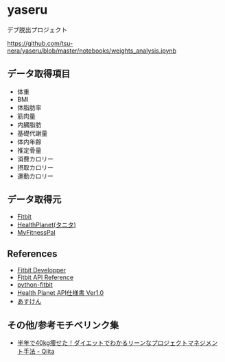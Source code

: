 # yaseru

デブ脱出プロジェクト

https://github.com/tsu-nera/yaseru/blob/master/notebooks/weights_analysis.ipynb

## データ取得項目

* 体重
* BMI
* 体脂肪率
* 筋肉量
* 内臓脂肪
* 基礎代謝量
* 体内年齢
* 推定骨量
* 消費カロリー
* 摂取カロリー
* 運動カロリー

## データ取得元

* [Fitbit](https://www.fitbit.com/)
* [HealthPlanet(タニタ)](https://www.healthplanet.jp/)
* [MyFitnessPal](https://www.myfitnesspal.com/ja/)

## References

* [Fitbit Developper](https://dev.fitbit.com)
* [Fitbit API Reference](https://dev.fitbit.com/build/reference/web-api/)
* [python-fitbit](https://github.com/orcasgit/python-fitbit)
* [Health Planet API仕様書 Ver1.0](https://www.healthplanet.jp/apis/api.html)
* [あすけん](https://www.asken.jp/)

## その他/参考モチベリンク集

* [半年で40kg痩せた！ダイエットでわかるリーンなプロジェクトマネジメント手法 \- Qiita](https://qiita.com/hirokidaichi/items/9422841b5972b3a5664c)
